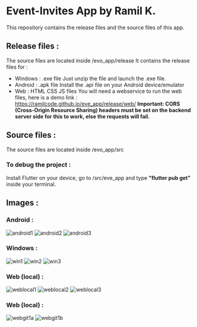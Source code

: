 # Event-Invites App by Ramil K.
This repository contains the release files and the source files of this app.

## Release files :
The source files are located inside /evo_app/release
It contains the release files for :

 - Windows : .exe file
	Just unzip the file and launch the .exe file.
 - Android : .apk file
   Install the .api file on your Android device/emulator
 - Web : HTML CSS JS files
	You will need a webservice to run the web files, here is a demo link : https://ramilcode.github.io/eve_app/release/web/ 
	**Important: CORS (Cross-Origin Resource Sharing) headers must be set on the backend server side for this to work, else the requests will fail.**

## Source files :
The source files are located inside /evo_app/src

### To debug the project :
Install Flutter on your device, go to /src/eve_app and type **"flutter pub get"** inside your terminal.

## Images :

### Android :
![android1](https://github.com/ramilcode/eve_app/blob/main/images/android1.png)
![android2](https://github.com/ramilcode/eve_app/blob/main/images/android2.png)
![android3](https://github.com/ramilcode/eve_app/blob/main/images/android3.png)

### Windows :
![win1](https://github.com/ramilcode/eve_app/blob/main/images/win1.png)
![win2](https://github.com/ramilcode/eve_app/blob/main/images/win2.png)
![win3](https://github.com/ramilcode/eve_app/blob/main/images/win3.png)

### Web (local) :
![weblocal1](https://github.com/ramilcode/eve_app/blob/main/images/weblocal1.png)
![weblocal2](https://github.com/ramilcode/eve_app/blob/main/images/weblocal2.png)
![weblocal3](https://github.com/ramilcode/eve_app/blob/main/images/weblocal3.png)

### Web (local) :
![webgit1a](https://github.com/ramilcode/eve_app/blob/main/images/webgit1a.png)
![webgit1b](https://github.com/ramilcode/eve_app/blob/main/images/webgit1b.png)